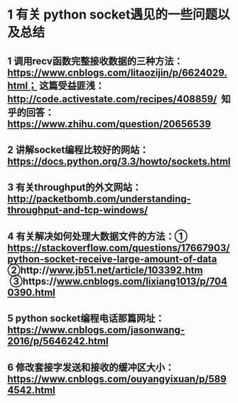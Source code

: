 # 1 有关 python socket遇见的一些问题以及总结
## 1 调用recv函数完整接收数据的三种方法： https://www.cnblogs.com/litaozijin/p/6624029.html； 这篇受益匪浅：http://code.activestate.com/recipes/408859/  知乎的回答：https://www.zhihu.com/question/20656539
## 2 讲解socket编程比较好的网站：https://docs.python.org/3.3/howto/sockets.html
## 3 有关throughput的外文网站： http://packetbomb.com/understanding-throughput-and-tcp-windows/
## 4 有关解决如何处理大数据文件的方法：① https://stackoverflow.com/questions/17667903/python-socket-receive-large-amount-of-data ②http://www.jb51.net/article/103392.htm  ③https://www.cnblogs.com/lixiang1013/p/7040390.html
## 5 python socket编程电话那篇网址：https://www.cnblogs.com/jasonwang-2016/p/5646242.html
## 6 修改套接字发送和接收的缓冲区大小：https://www.cnblogs.com/ouyangyixuan/p/5894542.html
